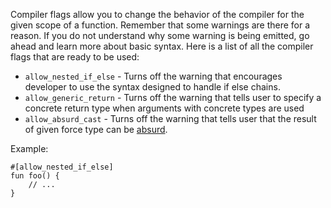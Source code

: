 Compiler flags allow you to change the behavior of the compiler for the given scope of a function. Remember that some warnings are there for a reason. If you do not understand why some warning is being emitted, go ahead and learn more about basic syntax. Here is a list of all the compiler flags that are ready to be used:
- `allow_nested_if_else` - Turns off the warning that encourages developer to use the syntax designed to handle if else chains.
- `allow_generic_return` - Turns off the warning that tells user to specify a concrete return type when arguments with concrete types are used
- `allow_absurd_cast` - Turns off the warning that tells user that the result of given force type can be [absurd](/advanced_syntax/as_cast#absurd-cast).

Example:
```ab
#[allow_nested_if_else]
fun foo() {
	// ...
}
```
